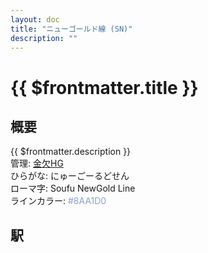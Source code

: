 ```yaml
---
layout: doc
title: "ニューゴールド線 (SN)"
description: ""
---
```


# {{ $frontmatter.title }}

## 概要
{{ $frontmatter.description }}  
管理: [金欠HG](/company/kinketsuHG/)  
ひらがな: にゅーごーるどせん  
ローマ字: Soufu NewGold Line  
ラインカラー: <span style="color: #8AA1D0">#8AA1D0</span>

## 駅
